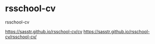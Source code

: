 # rsschool-cv
rsschool-cv

https://sasstr.github.io/rsschool-cv/cv
https://sasstr.github.io/rsschool-cv/rsschool-cv/